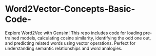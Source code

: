 # Word2Vector-Concepts-Basic-Code-
Explore Word2Vec with Gensim! This repo includes code for loading pre-trained models, calculating cosine similarity, identifying the odd one out, and predicting related words using vector operations. Perfect for understanding semantic relationships and word analogies.
